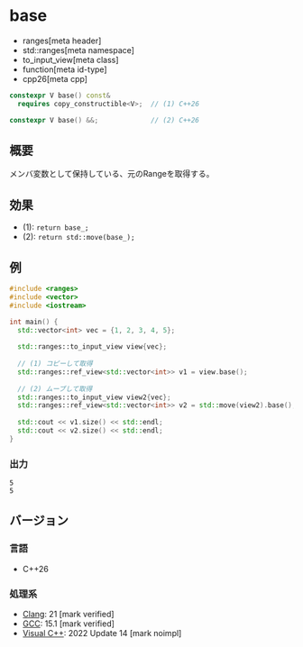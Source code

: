 # base
* ranges[meta header]
* std::ranges[meta namespace]
* to_input_view[meta class]
* function[meta id-type]
* cpp26[meta cpp]

```cpp
constexpr V base() const&
  requires copy_constructible<V>;  // (1) C++26

constexpr V base() &&;             // (2) C++26
```

## 概要
メンバ変数として保持している、元のRangeを取得する。

## 効果
- (1): `return base_;`
- (2): `return std::move(base_);`

## 例
```cpp example
#include <ranges>
#include <vector>
#include <iostream>

int main() {
  std::vector<int> vec = {1, 2, 3, 4, 5};
  
  std::ranges::to_input_view view{vec};
  
  // (1) コピーして取得
  std::ranges::ref_view<std::vector<int>> v1 = view.base();
  
  // (2) ムーブして取得
  std::ranges::to_input_view view2{vec};
  std::ranges::ref_view<std::vector<int>> v2 = std::move(view2).base();
  
  std::cout << v1.size() << std::endl;
  std::cout << v2.size() << std::endl;
}
```

### 出力
```
5
5
```

## バージョン
### 言語
- C++26

### 処理系
- [Clang](/implementation.md#clang): 21 [mark verified]
- [GCC](/implementation.md#gcc): 15.1 [mark verified]
- [Visual C++](/implementation.md#visual_cpp): 2022 Update 14 [mark noimpl]
